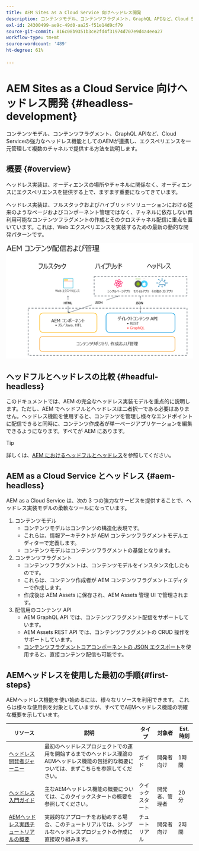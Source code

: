```yaml
---
title: AEM Sites as a Cloud Service 向けヘッドレス開発
description: コンテンツモデル、コンテンツフラグメント、GraphQL APIなど、Cloud Serviceの強力なヘッドレス機能としてのAEMが連携し、エクスペリエンスを一元管理して複数のチャネルで提供する方法を説明します。
exl-id: 24300499-ae9c-49d0-aa25-f51e14d9cf79
source-git-commit: 816c08b9351b3ce2fd4f31974d707e9d4a4eea27
workflow-type: tm+mt
source-wordcount: '489'
ht-degree: 61%

---
```



# AEM Sites as a Cloud Service 向けヘッドレス開発 {#headless-development}

コンテンツモデル、コンテンツフラグメント、GraphQL APIなど、Cloud Serviceの強力なヘッドレス機能としてのAEMが連携し、エクスペリエンスを一元管理して複数のチャネルで提供する方法を説明します。

## 概要 {#overview}

ヘッドレス実装は、オーディエンスの場所やチャネルに関係なく、オーディエンスにエクスペリエンスを提供する上で、ますます重要になってきています。

ヘッドレス実装は、フルスタックおよびハイブリッドソリューションにおける従来のようなページおよびコンポーネント管理ではなく、チャネルに依存しない再利用可能なコンテンツフラグメントの作成とそのクロスチャネル配信に重点を置いています。これは、Web エクスペリエンスを実装するための最新の動的な開発パターンです。

![AEM 実装モデル](assets/aem-implementation-models.png)

## ヘッドフルとヘッドレスの比較 {#headful-headless}

このドキュメントでは、AEM の完全なヘッドレス実装モデルを重点的に説明します。ただし、AEM でヘッドフルとヘッドレスは二者択一である必要はありません。ヘッドレス機能を使用すると、コンテンツを管理し様々なエンドポイントに配信できると同時に、コンテンツ作成者が単一ページアプリケーションを編集できるようになります。すべてが AEM にあります。

>[!TIP]
>
>詳しくは、[AEM におけるヘッドフルとヘッドレス](/help/implementing/developing/headful-headless.md)を参照してください。

## AEM as a Cloud Service とヘッドレス {#aem-headless}

AEM as a Cloud Service は、次の 3 つの強力なサービスを提供することで、ヘッドレス実装モデルの柔軟なツールになっています。

1. コンテンツモデル
   * コンテンツモデルはコンテンツの構造化表現です。
   * これらは、情報アーキテクトが AEM コンテンツフラグメントモデルエディターで定義します。
   * コンテンツモデルはコンテンツフラグメントの基盤となります。
1. コンテンツフラグメント
   * コンテンツフラグメントは、コンテンツモデルをインスタンス化したものです。
   * これらは、コンテンツ作成者が AEM コンテンツフラグメントエディターで作成します。
   * 作成後は AEM Assets に保存され、AEM Assets 管理 UI で管理されます。
1. 配信用のコンテンツ API
   * AEM GraphQL API では、コンテンツフラグメント配信をサポートしています。
   * AEM Assets REST API では、コンテンツフラグメントの CRUD 操作をサポートしています。
   * [コンテンツフラグメントコアコンポーネントの JSON エクスポート](https://docs.adobe.com/content/help/ja-JP/experience-manager-core-components/using/components/content-fragment-component.html)を使用すると、直接コンテンツ配信も可能です。

## AEMヘッドレスを使用した最初の手順{#first-steps}

AEMヘッドレス機能を使い始めるには、様々なリソースを利用できます。 これらは様々な使用例を対象としていますが、すべてでAEMヘッドレス機能の明確な概要を示しています。

| リソース | 説明 | タイプ | 対象者 | Est. 時刻 |
|---|---|---|---|---|
| [ヘッドレス開発者ジャーニー](/help/journey-headless/developer/overview.md) | 最初のヘッドレスプロジェクトでの運用を開始するまでのヘッドレス理論のAEMヘッドレス機能の包括的な概要については、まずこちらを参照してください。 | ガイド | 開発者向け | 1時間 |
| [ヘッドレス入門ガイド](/help/implementing/developing/headless/getting-started/introduction.md) | 主なAEMヘッドレス機能の概要については、このクイックスタートの概要を参照してください。 | クイックスタート | 開発者、管理者 | 20 分 |
| [AEMヘッドレス実践チュートリアルの概要](https://experienceleague.adobe.com/docs/experience-manager-learn/getting-started-with-aem-headless/graphql/multi-step/overview.html) | 実践的なアプローチをお勧めする場合、このチュートリアルでは、シンプルなヘッドレスプロジェクトの作成に直接取り組みます。 | チュートリアル | 開発者向け | 2時間 |
